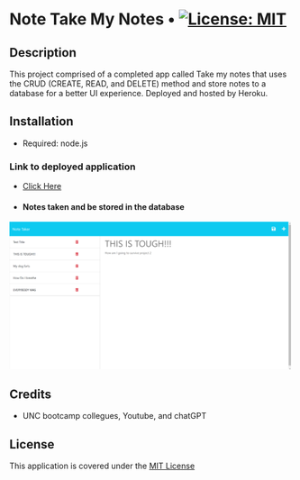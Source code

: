 # Note Take My Notes • [![License: MIT](https://img.shields.io/badge/License-MIT-yellow.svg)](https://opensource.org/licenses/MIT)

## Description

This project comprised of a completed app called Take my notes that uses the CRUD (CREATE, READ, and DELETE) method and store notes to a database for a better UI experience. Deployed and hosted by Heroku.

## Installation

- Required: node.js

### Link to deployed application

- [Click Here](https://takemynotes-79540f9bd0ca.herokuapp.com/)
- #### Notes taken and be stored in the database

<img width="500px" src="./images/Screenshot_Note_Taker.png" />

## Credits

- UNC bootcamp collegues, Youtube, and chatGPT

## License

This application is covered under the [MIT License](./LICENSE)
